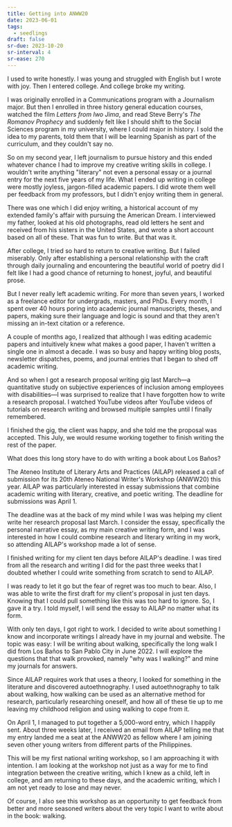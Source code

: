 ```yaml
---
title: Getting into ANWW20
date: 2023-06-01
tags:
  - seedlings
draft: false
sr-due: 2023-10-20
sr-interval: 4
sr-ease: 270
---
```

I used to write honestly. I was young and struggled with English but I wrote with joy. Then I entered college. And college broke my writing.

I was originally enrolled in a Communications program with a Journalism major. But then I enrolled in three history general education courses, watched the film _Letters from Iwo Jima_, and read Steve Berry's _The Romanov Prophecy_ and suddenly felt like I should shift to the Social Sciences program in my university, where I could major in history. I sold the idea to my parents, told them that I will be learning Spanish as part of the curriculum, and they couldn't say no.

So on my second year, I left journalism to pursue history and this ended whatever chance I had to improve my creative writing skills in college. I wouldn't write anything "literary" not even a personal essay or a journal entry for the next five years of my life. What I ended up writing in college were mostly joyless, jargon-filled academic papers. I did wrote them well per feedback from my professors, but I didn't enjoy writing them in general.

There was one which I did enjoy writing, a historical account of my extended family's affair with pursuing the American Dream. I interviewed my father, looked at his old photographs, read old letters he sent and received from his sisters in the United States, and wrote a short account based on all of these. That was fun to write. But that was it.

After college, I tried so hard to return to creative writing. But I failed miserably. Only after establishing a personal relationship with the craft through daily journaling and encountering the beautiful world of poetry did I felt like I had a good chance of returning to honest, joyful, and beautiful prose.

But I never really left academic writing. For more than seven years, I worked as a freelance editor for undergrads, masters, and PhDs. Every month, I spent over 40 hours poring into academic journal manuscripts, theses, and papers, making sure their language and logic is sound and that they aren't missing an in-text citation or a reference.

A couple of months ago, I realized that although I was editing academic papers and intuitively knew what makes a good paper, I haven't written a single one in almost a decade. I was so busy and happy writing blog posts, newsletter dispatches, poems, and journal entries that I began to shed off academic writing.

And so when I got a research proposal writing gig last March—a quantitative study on subjective experiences of inclusion among employees with disabilities—I was surprised to realize that I have forgotten how to write a research proposal. I watched YouTube videos after YouTube videos of tutorials on research writing and browsed multiple samples until I finally remembered.

I finished the gig, the client was happy, and she told me the proposal was accepted. This July, we would resume working together to finish writing the rest of the paper.

What does this long story have to do with writing a book about Los Baños?

The Ateneo Institute of Literary Arts and Practices (AILAP) released a call of submission for its 20th Ateneo National Writer's Workshop (ANWW20) this year. AILAP was particularly interested in essay submissions that combine academic writing with literary, creative, and poetic writing. The deadline for submissions was April 1.

The deadline was at the back of my mind while I was was helping my client write her research proposal last March. I consider the essay, specifically the personal narrative essay, as my main creative writing form, and I was interested in how I could combine research and literary writing in my work, so attending AILAP's workshop made a lot of sense.

I finished writing for my client ten days before AILAP's deadline. I was tired from all the research and writing I did for the past three weeks that I doubted whether I could write something from scratch to send to AILAP.

I was ready to let it go but the fear of regret was too much to bear. Also, I was able to write the first draft for my client's proposal in just ten days. Knowing that I could pull something like this was too hard to ignore. So, I gave it a try. I told myself, I will send the essay to AILAP no matter what its form.

With only ten days, I got right to work. I decided to write about something I know and incorporate writings I already have in my journal and website. The topic was easy: I will be writing about walking, specifically the long walk I did from Los Baños to San Pablo City in June 2022. I will explore the questions that that walk provoked, namely "why was I walking?" and mine my journals for answers.

Since AILAP requires work that uses a theory, I looked for something in the literature and discovered autoethnography. I used autoethnography to talk about walking, how walking can be used as an alternative method for research, particularly researching oneself, and how all of these tie up to me leaving my childhood religion and using walking to cope from it.

On April 1, I managed to put together a 5,000-word entry, which I happily sent. About three weeks later, I received an email from AILAP telling me that my entry landed me a seat at the ANWW20 as fellow where I am joining seven other young writers from different parts of the Philippines.

This will be my first national writing workshop, so I am approaching it with intention. I am looking at the workshop not just as a way for me to find integration between the creative writing, which I knew as a child, left in college, and am returning to these days, and the academic writing, which I am not yet ready to lose and may never.

Of course, I also see this workshop as an opportunity to get feedback from better and more seasoned writers about the very topic I want to write about in the book: walking.